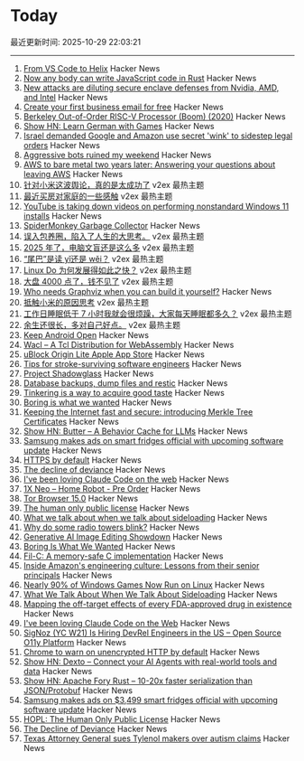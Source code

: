 # Today

最近更新时间: 2025-10-29 22:03:21

--- 
1. [From VS Code to Helix](https://ergaster.org/posts/2025/10/29-vscode-to-helix/) Hacker News
2. [Now any body can write JavaScript code in Rust](https://github.com/Shyam20001/rsjs) Hacker News
3. [New attacks are diluting secure enclave defenses from Nvidia, AMD, and Intel](https://arstechnica.com/security/2025/10/new-physical-attacks-are-quickly-diluting-secure-enclave-defenses-from-nvidia-amd-and-intel/) Hacker News
4. [Create your first business email for free](https://fromzerotollc.com/step/create-your-first-business-email) Hacker News
5. [Berkeley Out-of-Order RISC-V Processor (Boom) (2020)](https://docs.boom-core.org/en/latest/sections/intro-overview/boom.html) Hacker News
6. [Show HN: Learn German with Games](https://www.learngermanwithgames.com/) Hacker News
7. [Israel demanded Google and Amazon use secret 'wink' to sidestep legal orders](https://www.theguardian.com/us-news/2025/oct/29/google-amazon-israel-contract-secret-code) Hacker News
8. [Aggressive bots ruined my weekend](https://herman.bearblog.dev/agressive-bots/) Hacker News
9. [AWS to bare metal two years later: Answering your questions about leaving AWS](https://oneuptime.com/blog/post/2025-10-29-aws-to-bare-metal-two-years-later/view) Hacker News
10. [针对小米这波舆论，真的是太成功了](https://www.v2ex.com/t/1169164) v2ex 最热主题
11. [最近买房对家庭的一些感触](https://www.v2ex.com/t/1169141) v2ex 最热主题
12. [YouTube is taking down videos on performing nonstandard Windows 11 installs](https://old.reddit.com/r/DataHoarder/comments/1oiz0v0/youtube_is_taking_down_videos_on_performing/) Hacker News
13. [SpiderMonkey Garbage Collector](https://firefox-source-docs.mozilla.org/js/gc.html) Hacker News
14. [误入包养圈，陷入了人生的大思考。](https://www.v2ex.com/t/1169124) v2ex 最热主题
15. [2025 年了，电脑文盲还是这么多](https://www.v2ex.com/t/1169115) v2ex 最热主题
16. [“尾巴”是读 yǐ还是 wěi？](https://www.v2ex.com/t/1169109) v2ex 最热主题
17. [Linux Do 为何发展得如此之快？](https://www.v2ex.com/t/1169086) v2ex 最热主题
18. [大盘 4000 点了，钱不见了](https://www.v2ex.com/t/1169036) v2ex 最热主题
19. [Who needs Graphviz when you can build it yourself?](https://spidermonkey.dev/blog/2025/10/28/iongraph-web.html) Hacker News
20. [抵触小米的原因思考](https://www.v2ex.com/t/1169098) v2ex 最热主题
21. [工作日睡眠低于 7 小时我就会很烦躁，大家每天睡眠都多久？](https://www.v2ex.com/t/1169042) v2ex 最热主题
22. [余生还很长，多对自己好点。](https://www.v2ex.com/t/1169037) v2ex 最热主题
23. [Keep Android Open](http://keepandroidopen.org/) Hacker News
24. [Wacl – A Tcl Distribution for WebAssembly](https://github.com/ecky-l/wacl) Hacker News
25. [uBlock Origin Lite Apple App Store](https://apps.apple.com/in/app/ublock-origin-lite/id6745342698) Hacker News
26. [Tips for stroke-surviving software engineers](https://blog.j11y.io/2025-10-29_stroke_tips_for_engineers/) Hacker News
27. [Project Shadowglass](https://shadowglassgame.com) Hacker News
28. [Database backups, dump files and restic](https://strugglers.net/posts/2025/database-backups-dump-files-and-restic/) Hacker News
29. [Tinkering is a way to acquire good taste](https://seated.ro/blog/tinkering-a-lost-art) Hacker News
30. [Boring is what we wanted](https://512pixels.net/2025/10/boring-is-what-we-wanted/) Hacker News
31. [Keeping the Internet fast and secure: introducing Merkle Tree Certificates](https://blog.cloudflare.com/bootstrap-mtc/) Hacker News
32. [Show HN: Butter – A Behavior Cache for LLMs](https://www.butter.dev/) Hacker News
33. [Samsung makes ads on smart fridges official with upcoming software update](https://arstechnica.com/gadgets/2025/10/samsung-makes-ads-on-3499-smart-fridges-official-with-upcoming-software-update/) Hacker News
34. [HTTPS by default](https://security.googleblog.com/2025/10/https-by-default.html) Hacker News
35. [The decline of deviance](https://www.experimental-history.com/p/the-decline-of-deviance) Hacker News
36. [I've been loving Claude Code on the web](https://ben.page/claude-code-web) Hacker News
37. [1X Neo – Home Robot - Pre Order](https://www.1x.tech/order) Hacker News
38. [Tor Browser 15.0](https://blog.torproject.org/new-release-tor-browser-150/) Hacker News
39. [The human only public license](https://vanderessen.com/posts/hopl/) Hacker News
40. [What we talk about when we talk about sideloading](https://f-droid.org/2025/10/28/sideloading.html) Hacker News
41. [Why do some radio towers blink?](https://www.jeffgeerling.com/blog/2025/why-do-some-radio-towers-blink) Hacker News
42. [Generative AI Image Editing Showdown](https://genai-showdown.specr.net/image-editing) Hacker News
43. [Boring Is What We Wanted](https://512pixels.net/2025/10/boring-is-what-we-wanted/) Hacker News
44. [Fil-C: A memory-safe C implementation](https://lwn.net/SubscriberLink/1042938/658ade3768dd4758/) Hacker News
45. [Inside Amazon's engineering culture: Lessons from their senior principals](https://olshansky.substack.com/p/inside-amazons-engineering-culture) Hacker News
46. [Nearly 90% of Windows Games Now Run on Linux](https://www.tomshardware.com/software/linux/nearly-90-percent-of-windows-games-now-run-on-linux-latest-data-shows-as-windows-10-dies-gaming-on-linux-is-more-viable-than-ever) Hacker News
47. [What We Talk About When We Talk About Sideloading](https://f-droid.org/2025/10/28/sideloading.html) Hacker News
48. [Mapping the off-target effects of every FDA-approved drug in existence](https://www.owlposting.com/p/mapping-the-off-target-effects-of) Hacker News
49. [I've been loving Claude Code on the Web](https://ben.page/claude-code-web) Hacker News
50. [SigNoz (YC W21) Is Hiring DevRel Engineers in the US – Open Source O11y Platform](https://jobs.ashbyhq.com/SigNoz/8447522c-1163-48d0-8f55-fac25f64a0f3) Hacker News
51. [Chrome to warn on unencrypted HTTP by default](https://security.googleblog.com/2025/10/https-by-default.html) Hacker News
52. [Show HN: Dexto – Connect your AI Agents with real-world tools and data](https://github.com/truffle-ai/dexto) Hacker News
53. [Show HN: Apache Fory Rust – 10-20x faster serialization than JSON/Protobuf](https://fory.apache.org/blog/2025/10/29/fory_rust_versatile_serialization_framework/) Hacker News
54. [Samsung makes ads on $3,499 smart fridges official with upcoming software update](https://arstechnica.com/gadgets/2025/10/samsung-makes-ads-on-3499-smart-fridges-official-with-upcoming-software-update/) Hacker News
55. [HOPL: The Human Only Public License](https://vanderessen.com/posts/hopl/) Hacker News
56. [The Decline of Deviance](https://www.experimental-history.com/p/the-decline-of-deviance) Hacker News
57. [Texas Attorney General sues Tylenol makers over autism claims](https://www.bbc.com/news/articles/ce9d3n1r08do) Hacker News
